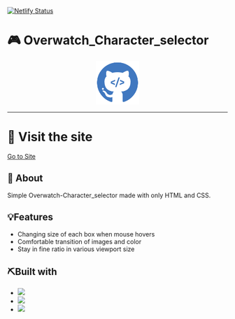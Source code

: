 [![Netlify Status](https://api.netlify.com/api/v1/badges/cd1d7418-bd9b-4a1f-bc84-3e4b80be9d99/deploy-status)](https://app.netlify.com/sites/overwatch-charcter-selec/deploys)

# :video_game: Overwatch_Character_selector

<div align="center">
<img width=" 100px" height=100px src ="./images/markdown_logo.png" alt = "logo">
</div>

---

# :bell: Visit the site

[Go to Site](https://overwatch-charcter-selec.netlify.app/)

## 🧐 About

Simple Overwatch-Character_selector made with only HTML and CSS.

## 💡Features

- Changing size of each box when mouse hovers
- Comfortable transition of images and color
- Stay in fine ratio in various viewport size

## ⛏️Built with

- <img src="https://img.shields.io/badge/CSS3-1572B6?style=for-the-badge&logo=css3&logoColor=white">
- <img src="https://img.shields.io/badge/HTML5-E34F26?style=for-the-badge&logo=html5&logoColor=white">
- <img src="https://img.shields.io/badge/VSCode-0078D4?style=for-the-badge&logo=visual%20studio%20code&logoColor=white">
